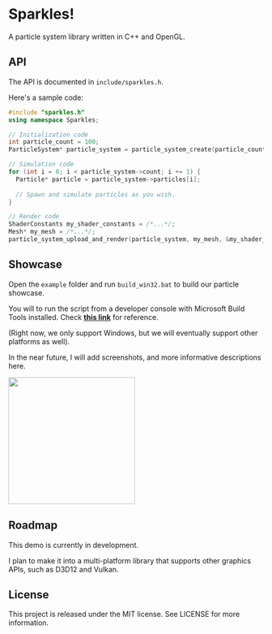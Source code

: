 # Sparkles!
A particle system library written in C++ and OpenGL.

## API

The API is documented in ```include/sparkles.h```.

Here's a sample code:
``` C++
#include "sparkles.h"
using namespace Sparkles;

// Initialization code
int particle_count = 100;
ParticleSystem* particle_system = particle_system_create(particle_count);

// Simulation code
for (int i = 0; i < particle_system->count; i += 1) {
  Particle* particle = particle_system->particles[i];
  
  // Spawn and simulate particles as you wish.
}

// Render code
ShaderConstants my_shader_constants = /*...*/;
Mesh* my_mesh = /*...*/;
particle_system_upload_and_render(particle_system, my_mesh, &my_shader_constants);
```

## Showcase

Open the ```example``` folder and run ```build_win32.bat``` to build our particle showcase.

You will to run the script from a developer console with Microsoft Build Tools installed. 
Check __[this link](https://learn.microsoft.com/en-us/cpp/build/building-on-the-command-line)__ for reference.

(Right now, we only support Windows, but we will eventually support other platforms as well).

In the near future, I will add screenshots, and more informative descriptions here. 

<img src="/example/images/firework1.gif" width="250" height="250"/>

## Roadmap

This demo is currently in development. 

I plan to make it into a multi-platform library that supports other graphics APIs, such as D3D12 and Vulkan.  

## License

This project is released under the MIT license. See LICENSE for more information.
